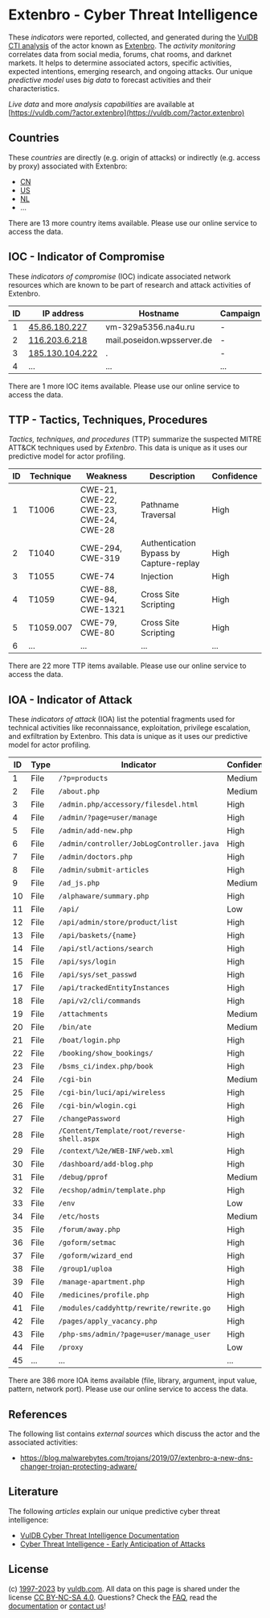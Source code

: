 # Extenbro - Cyber Threat Intelligence

These _indicators_ were reported, collected, and generated during the [VulDB CTI analysis](https://vuldb.com/?kb.cti) of the actor known as [Extenbro](https://vuldb.com/?actor.extenbro). The _activity monitoring_ correlates data from social media, forums, chat rooms, and darknet markets. It helps to determine associated actors, specific activities, expected intentions, emerging research, and ongoing attacks. Our unique _predictive model_ uses _big data_ to forecast activities and their characteristics.

_Live data_ and more _analysis capabilities_ are available at [https://vuldb.com/?actor.extenbro](https://vuldb.com/?actor.extenbro)

## Countries

These _countries_ are directly (e.g. origin of attacks) or indirectly (e.g. access by proxy) associated with Extenbro:

* [CN](https://vuldb.com/?country.cn)
* [US](https://vuldb.com/?country.us)
* [NL](https://vuldb.com/?country.nl)
* ...

There are 13 more country items available. Please use our online service to access the data.

## IOC - Indicator of Compromise

These _indicators of compromise_ (IOC) indicate associated network resources which are known to be part of research and attack activities of Extenbro.

ID | IP address | Hostname | Campaign | Confidence
-- | ---------- | -------- | -------- | ----------
1 | [45.86.180.227](https://vuldb.com/?ip.45.86.180.227) | vm-329a5356.na4u.ru | - | High
2 | [116.203.6.218](https://vuldb.com/?ip.116.203.6.218) | mail.poseidon.wpsserver.de | - | High
3 | [185.130.104.222](https://vuldb.com/?ip.185.130.104.222) | . | - | High
4 | ... | ... | ... | ...

There are 1 more IOC items available. Please use our online service to access the data.

## TTP - Tactics, Techniques, Procedures

_Tactics, techniques, and procedures_ (TTP) summarize the suspected MITRE ATT&CK techniques used by _Extenbro_. This data is unique as it uses our predictive model for actor profiling.

ID | Technique | Weakness | Description | Confidence
-- | --------- | -------- | ----------- | ----------
1 | T1006 | CWE-21, CWE-22, CWE-23, CWE-24, CWE-28 | Pathname Traversal | High
2 | T1040 | CWE-294, CWE-319 | Authentication Bypass by Capture-replay | High
3 | T1055 | CWE-74 | Injection | High
4 | T1059 | CWE-88, CWE-94, CWE-1321 | Cross Site Scripting | High
5 | T1059.007 | CWE-79, CWE-80 | Cross Site Scripting | High
6 | ... | ... | ... | ...

There are 22 more TTP items available. Please use our online service to access the data.

## IOA - Indicator of Attack

These _indicators of attack_ (IOA) list the potential fragments used for technical activities like reconnaissance, exploitation, privilege escalation, and exfiltration by Extenbro. This data is unique as it uses our predictive model for actor profiling.

ID | Type | Indicator | Confidence
-- | ---- | --------- | ----------
1 | File | `/?p=products` | Medium
2 | File | `/about.php` | Medium
3 | File | `/admin.php/accessory/filesdel.html` | High
4 | File | `/admin/?page=user/manage` | High
5 | File | `/admin/add-new.php` | High
6 | File | `/admin/controller/JobLogController.java` | High
7 | File | `/admin/doctors.php` | High
8 | File | `/admin/submit-articles` | High
9 | File | `/ad_js.php` | Medium
10 | File | `/alphaware/summary.php` | High
11 | File | `/api/` | Low
12 | File | `/api/admin/store/product/list` | High
13 | File | `/api/baskets/{name}` | High
14 | File | `/api/stl/actions/search` | High
15 | File | `/api/sys/login` | High
16 | File | `/api/sys/set_passwd` | High
17 | File | `/api/trackedEntityInstances` | High
18 | File | `/api/v2/cli/commands` | High
19 | File | `/attachments` | Medium
20 | File | `/bin/ate` | Medium
21 | File | `/boat/login.php` | High
22 | File | `/booking/show_bookings/` | High
23 | File | `/bsms_ci/index.php/book` | High
24 | File | `/cgi-bin` | Medium
25 | File | `/cgi-bin/luci/api/wireless` | High
26 | File | `/cgi-bin/wlogin.cgi` | High
27 | File | `/changePassword` | High
28 | File | `/Content/Template/root/reverse-shell.aspx` | High
29 | File | `/context/%2e/WEB-INF/web.xml` | High
30 | File | `/dashboard/add-blog.php` | High
31 | File | `/debug/pprof` | Medium
32 | File | `/ecshop/admin/template.php` | High
33 | File | `/env` | Low
34 | File | `/etc/hosts` | Medium
35 | File | `/forum/away.php` | High
36 | File | `/goform/setmac` | High
37 | File | `/goform/wizard_end` | High
38 | File | `/group1/uploa` | High
39 | File | `/manage-apartment.php` | High
40 | File | `/medicines/profile.php` | High
41 | File | `/modules/caddyhttp/rewrite/rewrite.go` | High
42 | File | `/pages/apply_vacancy.php` | High
43 | File | `/php-sms/admin/?page=user/manage_user` | High
44 | File | `/proxy` | Low
45 | ... | ... | ...

There are 386 more IOA items available (file, library, argument, input value, pattern, network port). Please use our online service to access the data.

## References

The following list contains _external sources_ which discuss the actor and the associated activities:

* https://blog.malwarebytes.com/trojans/2019/07/extenbro-a-new-dns-changer-trojan-protecting-adware/

## Literature

The following _articles_ explain our unique predictive cyber threat intelligence:

* [VulDB Cyber Threat Intelligence Documentation](https://vuldb.com/?kb.cti)
* [Cyber Threat Intelligence - Early Anticipation of Attacks](https://www.scip.ch/en/?labs.20201022)

## License

(c) [1997-2023](https://vuldb.com/?kb.changelog) by [vuldb.com](https://vuldb.com/?kb.about). All data on this page is shared under the license [CC BY-NC-SA 4.0](https://creativecommons.org/licenses/by-nc-sa/4.0/). Questions? Check the [FAQ](https://vuldb.com/?kb.faq), read the [documentation](https://vuldb.com/?kb) or [contact us](https://vuldb.com/?contact)!
